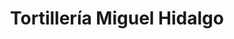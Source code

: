 ---
title: "Tortillería Miguel Hidalgo"
url: /miguel-hidalgo/tortilleria-miguel-hidalgo/
shop: general
---